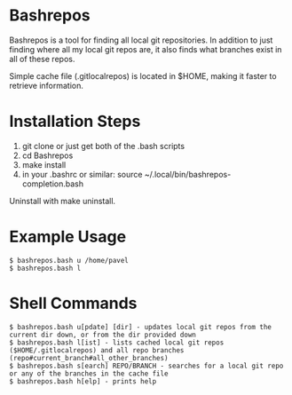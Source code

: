 # Bashrepos

Bashrepos is a tool for finding all local git repositories. In addition to just finding where all my local git repos are, it also finds what branches exist in all of these repos.

Simple cache file (.gitlocalrepos) is located in $HOME, making it faster to retrieve information.

# Installation Steps
1) git clone or just get both of the .bash scripts
2) cd Bashrepos
3) make install
4) in your .bashrc or similar: source ~/.local/bin/bashrepos-completion.bash

Uninstall with make uninstall.

# Example Usage
```
$ bashrepos.bash u /home/pavel
$ bashrepos.bash l
```
# Shell Commands
```
$ bashrepos.bash u[pdate] [dir] - updates local git repos from the current dir down, or from the dir provided down 
$ bashrepos.bash l[ist] - lists cached local git repos ($HOME/.gitlocalrepos) and all repo branches (repo#current_branch#all_other_branches)
$ bashrepos.bash s[earch] REPO/BRANCH - searches for a local git repo or any of the branches in the cache file
$ bashrepos.bash h[elp] - prints help
```
